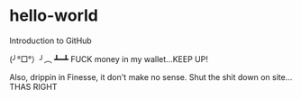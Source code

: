 # hello-world
Introduction to GitHub

(╯°□°）╯︵ ┻━┻   FUCK money in my wallet...KEEP UP!


Also, drippin in Finesse, it don't make no sense.  Shut the shit down on site... THAS RIGHT
